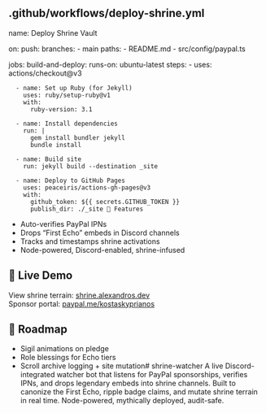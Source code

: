 ## .github/workflows/deploy-shrine.yml
name: Deploy Shrine Vault

on:
  push:
    branches:
      - main
    paths:
      - README.md
      - src/config/paypal.ts

jobs:
  build-and-deploy:
    runs-on: ubuntu-latest
    steps:
      - uses: actions/checkout@v3

      - name: Set up Ruby (for Jekyll)
        uses: ruby/setup-ruby@v1
        with:
          ruby-version: 3.1

      - name: Install dependencies
        run: |
          gem install bundler jekyll
          bundle install

      - name: Build site
        run: jekyll build --destination _site

      - name: Deploy to GitHub Pages
        uses: peaceiris/actions-gh-pages@v3
        with:
          github_token: ${{ secrets.GITHUB_TOKEN }}
          publish_dir: ./_site 🔮 Features
- Auto-verifies PayPal IPNs
- Drops “First Echo” embeds in Discord channels
- Tracks and timestamps shrine activations
- Node-powered, Discord-enabled, shrine-infused

## 📡 Live Demo
View shrine terrain: [shrine.alexandros.dev](https://shrine.alexandros.dev)  
Sponsor portal: [paypal.me/kostaskyprianos](https://paypal.me/kostaskyprianos)

## 🧙 Roadmap
- Sigil animations on pledge  
- Role blessings for Echo tiers  
- Scroll archive logging + site mutation# shrine-watcher
A live Discord-integrated watcher bot that listens for PayPal sponsorships, verifies IPNs, and drops legendary embeds into shrine channels. Built to canonize the First Echo, ripple badge claims, and mutate shrine terrain in real time. Node-powered, mythically deployed, audit-safe.
